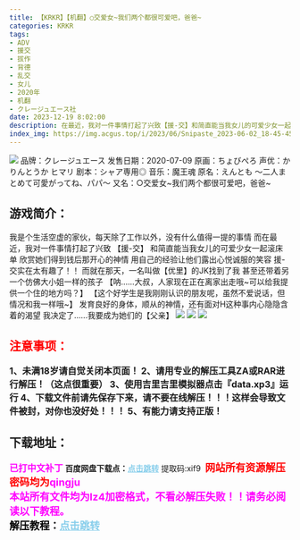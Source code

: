 ```yaml
---
title: 【KRKR】【机翻】○交爱女~我们两个都很可爱吧，爸爸~
categories: KRKR
tags:
- ADV
- 援交
- 拔作
- 背德
- 乱交
- 女儿
- 2020年
- 机翻
- クレージュエース社
date: 2023-12-19 8:02:00
description: 在最近，我对一件事情打起了兴致【援-交】和简直能当我女儿的可爱少女一起滚床单欣赏她们得到钱后那开心的神情用自己的经验让他们露出心悦诚服的笑容援-交实在太有趣了！！而就在那天，一名叫做【优里】的JK找到了我甚至还带着另一个仿佛大小姐一样的孩子【呐……大叔，人家现在正在离家出走哦~可以给我提供一个住的地方吗？】【这个好学生是我刚刚认识的朋友呢，虽然不爱说话，但情况和我一样哦~】发育良好的身体，顺从的神情，还有面对H这种事内心隐隐含着的渴望我决定了……我要成为她们的【父亲】
index_img: https://img.acgus.top/i/2023/06/Snipaste_2023-06-02_18-45-45.webp
---
```

![](https://img.acgus.top/i/2023/06/Snipaste_2023-06-02_18-45-45.webp)
品牌：クレージュエース
发售日期：2020-07-09
原画：ちょびぺろ
声优：かりんとうか ヒマリ
剧本：シャア専用◎
音乐：魔王魂
原名：えんとも ～二人まとめて可愛がってね、パパ～
又名：○交爱女~我们两个都很可爱吧，爸爸~

## 游戏简介：
我是个生活空虚的家伙，每天除了工作以外，没有什么值得一提的事情
而在最近，我对一件事情打起了兴致
【援-交】
和简直能当我女儿的可爱少女一起滚床单
欣赏她们得到钱后那开心的神情
用自己的经验让他们露出心悦诚服的笑容
援-交实在太有趣了！！
而就在那天，一名叫做【优里】的JK找到了我
甚至还带着另一个仿佛大小姐一样的孩子
【呐……大叔，人家现在正在离家出走哦~可以给我提供一个住的地方吗？】
【这个好学生是我刚刚认识的朋友呢，虽然不爱说话，但情况和我一样哦~】
发育良好的身体，顺从的神情，还有面对H这种事内心隐隐含着的渴望
我决定了……我要成为她们的【父亲】
![](https://img.acgus.top/i/2023/06/Snipaste_2023-06-02_18-46-41.webp)
![](https://img.acgus.top/i/2023/06/Snipaste_2023-06-02_18-46-12.webp)
![](https://img.acgus.top/i/2023/06/Snipaste_2023-06-02_18-45-53.webp)




## <font color=#FF0000 >注意事项：</font>
<font size=3><b>1、未满18岁请自觉关闭本页面！
2、请用专业的解压工具ZA或RAR进行解压！（这点很重要）
3、使用吉里吉里模拟器点击『data.xp3』运行
4、下载文件前请先保存下来，请不要在线解压！！！这样会导致文件被封，对你也没好处！！！
5、有能力请支持正版！</b></font>

## 下载地址：
<font color=#FF00FF size=3><b>已打中文补丁</b></font>
<b>百度网盘下载点：</b><a href="https://pan.baidu.com/s/1g5l6sn5WDwdNOTpaFWcuvQ?pwd=xif9" style="color: #87CEEB;"><b>点击跳转</b></a> 提取码:xif9
<a style="padding: 0" href="https://post.qingju.org/AD/"><img style="max-width:100%" src="https://img.acgus.top/i/2024/07/478f689b8021d8d499ab43d21acf137a.gif" alt=""></a>
<b><font color=#FF0000 size=4>网站所有资源解压密码均为</b></font><b><font color=#FF00FF size=4>qingju</font><font color=#FF0000 ></font></b><br><b><font color=#FF00FF size=4>本站所有文件均为lz4加密格式，不看必解压失败！！请务必阅读以下教程。</b></font><br><b><font color=#000 size=4>解压教程：</b><a href="https://post.qingju.org/tutorial/000/" style="color: #87CEEB;"><b>点击跳转</b></a>
